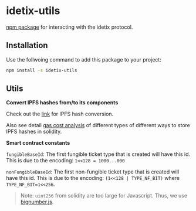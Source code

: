 # idetix-utils

[npm package](https://www.npmjs.com/package/idetix-utils) for interacting with the idetix protocol.

## Installation

Use the follwoing command to add this package to your project:

```bash
npm install -s idetix-utils
```

## Utils

**Convert IPFS hashes from/to its components**

Check out the [link](https://ipfs-sec.stackexchange.cloudflare-ipfs.com/ethereum/A/question/17094.html) for IPFS hash conversion.

Also see detail [gas cost analysis](https://github.com/bc-ticketing/ipfs-multihash-analysis) of different types of different ways to store IPFS hashes in solidity.

**Smart contract constants**

`fungibleBaseId`: The first fungible ticket type that is created will have this id. This is due to the encoding: `1<<128 = 1000...000`

`nonFungibleBaseId`: The first non-fungible ticket type that is created will have this id. This is due to the encoding: `(1<<128 | TYPE_NF_BIT)` where `TYPE_NF_BIT=1<<256`.

> Note: `uint256` from solidity are too large for Javascript. Thus, we use [bignumber.js](https://github.com/MikeMcl/bignumber.js/).
